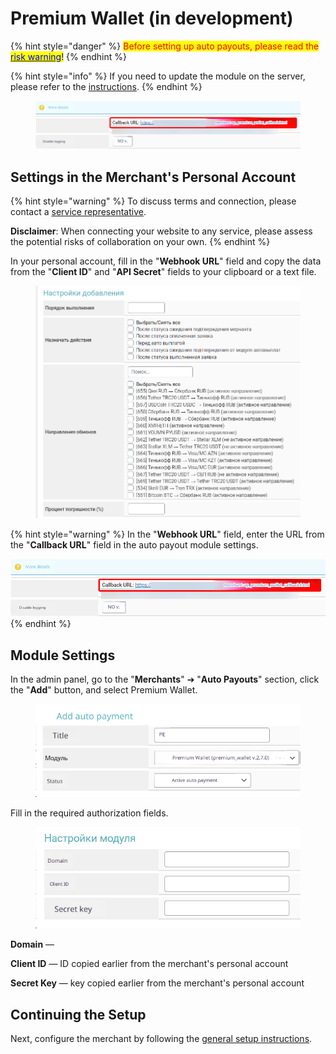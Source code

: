 # Premium Wallet (in development)

{% hint style="danger" %}
<mark style="color:red;">Before setting up auto payouts, please read the</mark> [<mark style="color:blue;">risk warning</mark>](https://premiumexchanger.com/wiki/preduprezhdenie-auto/)<mark style="color:blue;">!</mark>
{% endhint %}

{% hint style="info" %}
If you need to update the module on the server, please refer to the [instructions](https://premium.gitbook.io/rukovodstvo-polzovatelya/osnovnye-nastroiki/faq/kak-obnovit-faily-na-servere#moduli-avtovyplat).
{% endhint %}

<figure><img src="../../../.gitbook/assets/image (2101)_eng.png" alt=""><figcaption></figcaption></figure>

## Settings in the Merchant's Personal Account

{% hint style="warning" %}
To discuss terms and connection, please contact a [service representative](https://t.me/ipichipich).

**Disclaimer**: When connecting your website to any service, please assess the potential risks of collaboration on your own.
{% endhint %}

In your personal account, fill in the "**Webhook URL**" field and copy the data from the "**Client ID**" and "**API Secret**" fields to your clipboard or a text file.

<figure><img src="../../../.gitbook/assets/image (2102)_eng.png" alt=""><figcaption></figcaption></figure>

{% hint style="warning" %}
In the "**Webhook URL**" field, enter the URL from the "**Callback URL**" field in the auto payout module settings.

<img src="../../../.gitbook/assets/image (2101)_eng.png" alt="" data-size="original">
{% endhint %}

## Module Settings

In the admin panel, go to the "**Merchants**" ➔ "**Auto Payouts**" section, click the "**Add**" button, and select Premium Wallet.

<figure><img src="../../../.gitbook/assets/image (116)_eng.png" alt="" width="464"><figcaption></figcaption></figure>

Fill in the required authorization fields.

<figure><img src="../../../.gitbook/assets/image (115)_eng.png" alt="" width="430"><figcaption></figcaption></figure>

**Domain** — 

**Client ID** — ID copied earlier from the merchant's personal account

**Secret Key** — key copied earlier from the merchant's personal account

## Continuing the Setup

Next, configure the merchant by following the [general setup instructions](https://premium.gitbook.io/rukovodstvo-polzovatelya/osnovnye-nastroiki/merchanty-i-avtovyplaty/avtovyplaty/obshie-nastroiki-merchantov-avtovyplat).